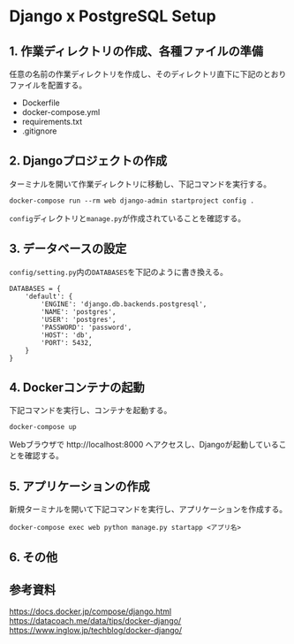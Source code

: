 # Django x PostgreSQL Setup

## 1. 作業ディレクトリの作成、各種ファイルの準備

任意の名前の作業ディレクトリを作成し、そのディレクトリ直下に下記のとおりファイルを配置する。
- Dockerfile
- docker-compose.yml
- requirements.txt
- .gitignore

## 2. Djangoプロジェクトの作成

ターミナルを開いて作業ディレクトリに移動し、下記コマンドを実行する。
```
docker-compose run --rm web django-admin startproject config .
```
`config`ディレクトリと`manage.py`が作成されていることを確認する。

## 3. データベースの設定

`config/setting.py`内の`DATABASES`を下記のように書き換える。
```
DATABASES = {
    'default': {
        'ENGINE': 'django.db.backends.postgresql',
        'NAME': 'postgres',
        'USER': 'postgres',
        'PASSWORD': 'password',
        'HOST': 'db',
        'PORT': 5432,
    }
}
```

## 4. Dockerコンテナの起動

下記コマンドを実行し、コンテナを起動する。
```
docker-compose up
```
Webブラウザで http://localhost:8000 へアクセスし、Djangoが起動していることを確認する。

## 5. アプリケーションの作成

新規ターミナルを開いて下記コマンドを実行し、アプリケーションを作成する。
```
docker-compose exec web python manage.py startapp <アプリ名>
```

## 6. その他

## 参考資料

https://docs.docker.jp/compose/django.html<br>
https://datacoach.me/data/tips/docker-django/<br>
https://www.inglow.jp/techblog/docker-django/
